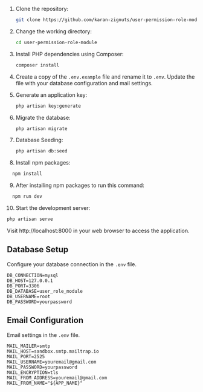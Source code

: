 
1. Clone the repository:

   ```bash
   git clone https://github.com/karan-zignuts/user-permission-role-module-project.git
   ```

2. Change the working directory:

   ```bash
   cd user-permission-role-module
   ```

3. Install PHP dependencies using Composer:

   ```bash
   composer install
   ```

4. Create a copy of the `.env.example` file and rename it to `.env`. Update the file with your database configuration and mail settings.

5. Generate an application key:

   ```bash
   php artisan key:generate
   ```

6. Migrate the database:

   ```bash
   php artisan migrate
   ```

7. Database Seeding:

   ```bash
   php artisan db:seed
   ```

8. Install npm packages:
```bash 
  npm install 
```

9. After installing npm packages to run this command:

  ```bash
    npm run dev
  ```

10. Start the development server:

   ```bash
   php artisan serve
   ```

Visit http://localhost:8000 in your web browser to access the application.

## Database Setup

Configure your database connection in the `.env` file.

```dotenv
DB_CONNECTION=mysql
DB_HOST=127.0.0.1
DB_PORT=3306
DB_DATABASE=user_role_module
DB_USERNAME=root
DB_PASSWORD=yourpassword
```

## Email Configuration

Email settings in the `.env` file. 

```dotenv
MAIL_MAILER=smtp
MAIL_HOST=sandbox.smtp.mailtrap.io
MAIL_PORT=2525
MAIL_USERNAME=youremail@gmail.com
MAIL_PASSWORD=yourpassword
MAIL_ENCRYPTION=tls
MAIL_FROM_ADDRESS=youremail@gmail.com
MAIL_FROM_NAME="${APP_NAME}"
```
